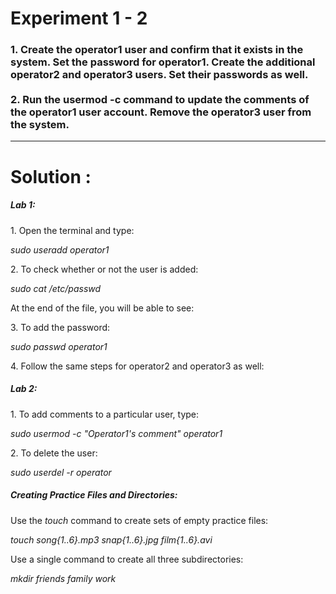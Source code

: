 <h1>
     Experiment 1 - 2 
</h1>

<h3>
    1. Create the operator1 user and confirm that it exists in the system. Set the password for operator1. Create the additional operator2 and operator3 users. Set their passwords as well.
    <br><br>
    2. Run the usermod -c command to update the comments of the operator1 user account. Remove the operator3 user from the system.
</h3>

<hr>

<h1>
    Solution :
</h1>

<h5>Lab 1:</h5>
<p>1. Open the terminal and type:</p>
<i>sudo useradd operator1</i>
<br>

<p>2. To check whether or not the user is added:</p>
<i>sudo cat /etc/passwd</i>
<br>

<p>At the end of the file, you will be able to see:</p>

<p>3. To add the password:</p>
<i>sudo passwd operator1</i>
<br>

<p>4. Follow the same steps for operator2 and operator3 as well:</p>

<h5>Lab 2:</h5>
<p>1. To add comments to a particular user, type:</p>
<i>sudo usermod -c "Operator1's comment" operator1</i>
<br>

<p>2. To delete the user:</p>
<i>sudo userdel -r operator</i>
<br>

<h5>Creating Practice Files and Directories:</h5>
<p>Use the <i>touch</i> command to create sets of empty practice files:</p>
<i>touch song{1..6}.mp3 snap{1..6}.jpg film{1..6}.avi</i>

<p>Use a single command to create all three subdirectories:</p>
<i>mkdir friends family work</i>
